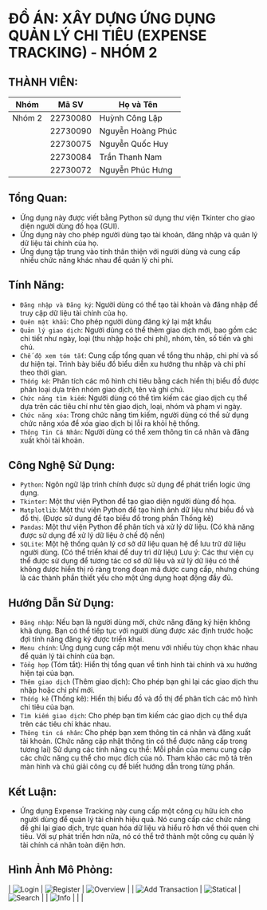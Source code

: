 # ĐỒ ÁN: XÂY DỰNG ỨNG DỤNG QUẢN LÝ CHI TIÊU (EXPENSE TRACKING) - NHÓM 2

## THÀNH VIÊN:
| Nhóm   | Mã SV   | Họ và Tên        |
|--------|---------|------------------|
| Nhóm 2 | 22730080 | Huỳnh Công Lập   |
|        | 22730090 | Nguyễn Hoàng Phúc|
|        | 22730075 | Nguyễn Quốc Huy  |
|        | 22730084 | Trần Thanh Nam   |
|        | 22730072 | Nguyễn Phúc Hưng |

## Tổng Quan:
- Ứng dụng này được viết bằng Python sử dụng thư viện Tkinter cho giao diện người dùng đồ họa (GUI).
- Ứng dụng này cho phép người dùng tạo tài khoản, đăng nhập và quản lý dữ liệu tài chính của họ.
- Ứng dụng tập trung vào tính thân thiện với người dùng và cung cấp nhiều chức năng khác nhau để quản lý chi phí.

## Tính Năng:
- `Đăng nhập và Đăng ký`: Người dùng có thể tạo tài khoản và đăng nhập để truy cập dữ liệu tài chính của họ. 
- `Quên mật khẩu`: Cho phép người dùng đăng ký lại mật khẩu
- `Quản lý giao dịch`: Người dùng có thể thêm giao dịch mới, bao gồm các chi tiết như ngày, loại (thu nhập hoặc chi phí), nhóm, tên, số tiền và ghi chú.
- `Chế độ xem tóm tắt`: Cung cấp tổng quan về tổng thu nhập, chi phí và số dư hiện tại. Trình bày biểu đồ biểu diễn xu hướng thu nhập và chi phí theo thời gian.
- `Thống kê`: Phân tích các mô hình chi tiêu bằng cách hiển thị biểu đồ được phân loại dựa trên nhóm giao dịch, tên và ghi chú.
- `Chức năng tìm kiếm`: Người dùng có thể tìm kiếm các giao dịch cụ thể dựa trên các tiêu chí như tên giao dịch, loại, nhóm và phạm vi ngày.
- `Chức năng xóa`: Trong chức năng tìm kiếm, người dùng có thể sử dụng chức năng xóa để xóa giao dịch bị lỗi ra khỏi hệ thống.
- `Thông Tin Cá Nhân`: Người dùng có thể xem thông tin cá nhân và đăng xuất khỏi tài khoản.

## Công Nghệ Sử Dụng:
- `Python`: Ngôn ngữ lập trình chính được sử dụng để phát triển logic ứng dụng.
- `Tkinter`: Một thư viện Python để tạo giao diện người dùng đồ họa.
- `Matplotlib`: Một thư viện Python để tạo hình ảnh dữ liệu như biểu đồ và đồ thị. (Được sử dụng để tạo biểu đồ trong phần Thống kê)
- `Pandas`: Một thư viện Python để phân tích và xử lý dữ liệu. (Có khả năng được sử dụng để xử lý dữ liệu ở chế độ nền)
- `SQLite`: Một hệ thống quản lý cơ sở dữ liệu quan hệ để lưu trữ dữ liệu người dùng. (Có thể triển khai để duy trì dữ liệu)
Lưu ý: Các thư viện cụ thể được sử dụng để tương tác cơ sở dữ liệu và xử lý dữ liệu có thể không được hiển thị rõ ràng trong đoạn mã được cung cấp, nhưng chúng là các thành phần thiết yếu cho một ứng dụng hoạt động đầy đủ.

## Hướng Dẫn Sử Dụng:
- `Đăng nhập`: Nếu bạn là người dùng mới, chức năng đăng ký hiện không khả dụng. Bạn có thể tiếp tục với người dùng được xác định trước hoặc đợi tính năng đăng ký được triển khai.
- `Menu chính`: Ứng dụng cung cấp một menu với nhiều tùy chọn khác nhau để quản lý tài chính của bạn.
- `Tổng hợp` (Tóm tắt): Hiển thị tổng quan về tình hình tài chính và xu hướng hiện tại của bạn.
- `Thêm giao dịch` (Thêm giao dịch): Cho phép bạn ghi lại các giao dịch thu nhập hoặc chi phí mới.
- `Thống kê` (Thống kê): Hiển thị biểu đồ và đồ thị để phân tích các mô hình chi tiêu của bạn.
- `Tìm kiếm giao dịch`: Cho phép bạn tìm kiếm các giao dịch cụ thể dựa trên các tiêu chí khác nhau.
- `Thông tin cá nhân`: Cho phép bạn xem thông tin cá nhân và đăng xuất tài khoản. (Chức năng cập nhật thông tin có thể được nâng cấp trong tương lai)
Sử dụng các tính năng cụ thể: Mỗi phần của menu cung cấp các chức năng cụ thể cho mục đích của nó. Tham khảo các mô tả trên màn hình và chú giải công cụ để biết hướng dẫn trong từng phần.

## Kết Luận:
- Ứng dụng Expense Tracking này cung cấp một công cụ hữu ích cho người dùng để quản lý tài chính hiệu quả. Nó cung cấp các chức năng để ghi lại giao dịch, trực quan hóa dữ liệu và hiểu rõ hơn về thói quen chi tiêu. Với sự phát triển hơn nữa, nó có thể trở thành một công cụ quản lý tài chính cá nhân toàn diện hơn.

## Hình Ảnh Mô Phỏng:
| ![Login](App_Image/Login.png) | ![Register](App_Image/Register.png) | ![Overview](App_Image/Overview.png) |
| ![Add Transaction](App_Image/AddTrans.png) | ![Statical](App_Image/Stats.png) | ![Search](App_Image/Search.png) |
| ![Info](App_Image/info.png) |  |  |

